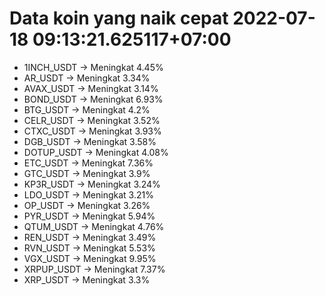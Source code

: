 # Data koin yang naik cepat 2022-07-18 09:13:21.625117+07:00

* 1INCH_USDT -> Meningkat 4.45%
* AR_USDT -> Meningkat 3.34%
* AVAX_USDT -> Meningkat 3.14%
* BOND_USDT -> Meningkat 6.93%
* BTG_USDT -> Meningkat 4.2%
* CELR_USDT -> Meningkat 3.52%
* CTXC_USDT -> Meningkat 3.93%
* DGB_USDT -> Meningkat 3.58%
* DOTUP_USDT -> Meningkat 4.08%
* ETC_USDT -> Meningkat 7.36%
* GTC_USDT -> Meningkat 3.9%
* KP3R_USDT -> Meningkat 3.24%
* LDO_USDT -> Meningkat 3.21%
* OP_USDT -> Meningkat 3.26%
* PYR_USDT -> Meningkat 5.94%
* QTUM_USDT -> Meningkat 4.76%
* REN_USDT -> Meningkat 3.49%
* RVN_USDT -> Meningkat 5.53%
* VGX_USDT -> Meningkat 9.95%
* XRPUP_USDT -> Meningkat 7.37%
* XRP_USDT -> Meningkat 3.3%
